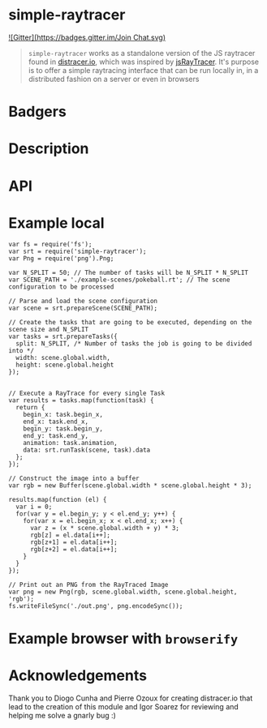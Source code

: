simple-raytracer
================
[![Gitter](https://badges.gitter.im/Join Chat.svg)](https://gitter.im/diasdavid/simple-raytracer?utm_source=badge&utm_medium=badge&utm_campaign=pr-badge&utm_content=badge)

> `simple-raytracer` works as a standalone version of the JS raytracer found in [distracer.io](http://distracer.io), which was inspired by [jsRayTracer](https://github.com/vjeux/jsRayTracer). It's purpose is to offer a simple raytracing interface that can be run locally in, in a distributed fashion on a server or even in browsers

# Badgers


# Description



# API



# Example local

```
var fs = require('fs');
var srt = require('simple-raytracer');
var Png = require('png').Png;

var N_SPLIT = 50; // The number of tasks will be N_SPLIT * N_SPLIT
var SCENE_PATH = './example-scenes/pokeball.rt'; // The scene configuration to be processed

// Parse and load the scene configuration
var scene = srt.prepareScene(SCENE_PATH);

// Create the tasks that are going to be executed, depending on the scene size and N_SPLIT
var tasks = srt.prepareTasks({
  split: N_SPLIT, /* Number of tasks the job is going to be divided into */
  width: scene.global.width,
  height: scene.global.height
});


// Execute a RayTrace for every single Task
var results = tasks.map(function(task) {
  return {
    begin_x: task.begin_x,
    end_x: task.end_x,
    begin_y: task.begin_y,
    end_y: task.end_y,
    animation: task.animation,
    data: srt.runTask(scene, task).data
  };
});

// Construct the image into a buffer 
var rgb = new Buffer(scene.global.width * scene.global.height * 3);

results.map(function (el) {
  var i = 0;
  for(var y = el.begin_y; y < el.end_y; y++) {
    for(var x = el.begin_x; x < el.end_x; x++) {
      var z = (x * scene.global.width + y) * 3;
      rgb[z] = el.data[i++];
      rgb[z+1] = el.data[i++];
      rgb[z+2] = el.data[i++];
    }
  }
});

// Print out an PNG from the RayTraced Image
var png = new Png(rgb, scene.global.width, scene.global.height, 'rgb');
fs.writeFileSync('./out.png', png.encodeSync());
```


# Example browser with `browserify`


# Acknowledgements

Thank you to Diogo Cunha and Pierre Ozoux for creating distracer.io that lead to the creation of this module and Igor Soarez for reviewing and helping me solve a gnarly bug :)
  